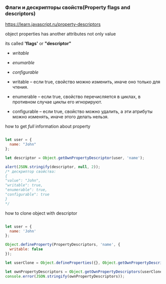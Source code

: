 ### Флаги и дескрипторы свойств(Property flags and descriptors)

https://learn.javascript.ru/property-descriptors

object properties has another attributes not only value

its called **'flags'** or **"descriptor"**

- _writable_
- _enumarble_
- _configurable_


- writable – если true, свойство можно изменить, иначе оно только для чтения.
- enumerable – если true, свойство перечисляется в циклах, в противном случае циклы его игнорируют.
- configurable – если true, свойство можно удалить, а эти атрибуты можно изменять, иначе этого делать нельзя.

how to get _full_ information about property

```js

let user = {
  name: "John"
};

let descriptor = Object.getOwnPropertyDescriptor(user, 'name');

alert(JSON.stringify(descriptor, null, 2));
/* дескриптор свойства:
{
"value": "John",
"writable": true,
"enumerable": true,
"configurable": true
}
*/

```

how to clone object with descriptor

```js

let user = {
  name: 'John'
};

Object.defineProperty(PropertyDescriptors, 'name', {
  writable: false
});

let userClone = Object.defineProperties({}, Object.getOwnPropertyDescriptors(user));

let ownPropertyDescriptors = Object.getOwnPropertyDescriptors(userClone);
console.error(JSON.stringify(ownPropertyDescriptors));

```
